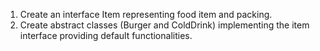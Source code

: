 1. Create an interface Item representing food item and packing.   
2. Create abstract classes (Burger and ColdDrink) implementing the item interface providing default functionalities. 
